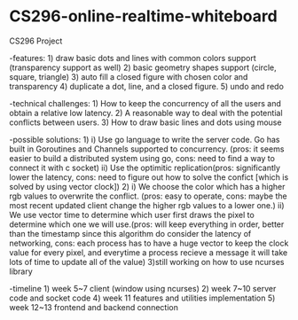 # CS296-online-realtime-whiteboard
CS296 Project

-features:
	1) draw basic dots and lines with common colors support (transparency support as well)
	2) basic geometry shapes support (circle, square, triangle)
	3) auto fill a closed figure with chosen color and transparency
	4) duplicate a dot, line, and a closed figure.
	5) undo and redo



-technical challenges:
	1) How to keep the concurrency of all the users and obtain a relative low latency.
	2) A reasonable way to deal with the potential conflicts between users.
	3) How to draw basic lines and dots using mouse

-possible solutions:
	1) i) Use go language to write the server code. Go has built in Goroutines and Channels supported to concurrency. (pros: it seems easier to build a distributed system using go,  cons: need to find a way to connect it with c socket)
	   ii) Use the optimitic replication(pros: significantly lower the latency, cons: need to figure out how to solve the confict [which is solved by using vector clock])
	2) i) We choose the color which has a higher rgb values to overwrite the conflict.  (pros: easy to operate, cons: maybe the most recent updated client change the higher rgb values to a lower one.)
 	   ii) We use vector time to determine which user first draws the pixel to determine which one we will use.(pros: will keep everything in order, better than the timestamp since this algorithm do consider the latency of networking, cons: each process has to have a huge vector to keep the clock value for every pixel, and everytime a process recieve a message it will take lots of time to update all of the value)
	3)still working on how to use ncurses library


-timeline
	1)  week 5~7 client (window using ncurses)
	2)  week 7~10 server code and socket code
	4)  week 11 features and utilities implementation
	5)  week 12~13 frontend and backend connection

